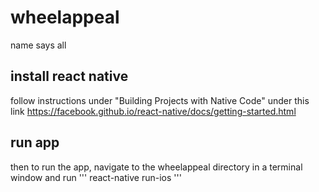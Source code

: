# wheelappeal
name says all

## install react native 
follow instructions under "Building Projects with Native Code" under this link
<href> https://facebook.github.io/react-native/docs/getting-started.html </href>

## run app
then to run the app, navigate to the wheelappeal directory in a terminal window and run
'''
react-native run-ios
'''
